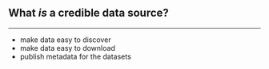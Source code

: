## What *is* a credible data source?

----

  - make data easy to discover
  - make data easy to download
  - publish metadata for the datasets
